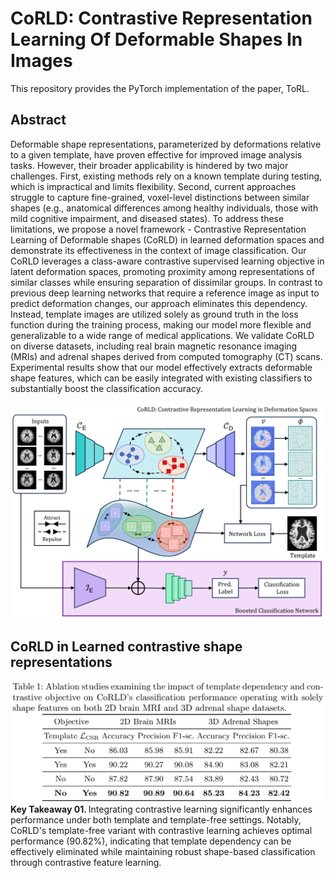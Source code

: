 # CoRLD: Contrastive Representation Learning Of Deformable Shapes In Images
This repository provides the PyTorch implementation of the paper, ToRL.

## Abstract
Deformable shape representations, parameterized by deformations relative to a given template, have proven effective for improved image analysis tasks. However, their broader applicability is hindered by two major challenges. First, existing methods rely on a known template during testing, which is impractical and limits flexibility. Second, current approaches struggle to capture fine-grained, voxel-level distinctions between similar shapes (e.g., anatomical differences among healthy individuals, those with mild cognitive impairment, and diseased states). To address these limitations, we propose a novel framework - Contrastive Representation Learning of Deformable shapes (CoRLD) in learned deformation spaces and demonstrate its effectiveness in the context of image classification. Our CoRLD leverages a class-aware contrastive supervised learning objective in latent deformation spaces, promoting proximity among representations of similar classes while ensuring separation of dissimilar groups. In contrast to previous deep learning networks that require a reference image as input to predict deformation changes, our approach eliminates this dependency. Instead, template images are utilized solely as ground truth in the loss function during the training process, making our model more flexible and generalizable to a wide range of medical applications. We validate CoRLD on diverse datasets, including real brain magnetic resonance imaging (MRIs) and adrenal shapes derived from computed tomography (CT) scans. Experimental results show that our model effectively extracts deformable shape features, which can be easily integrated with existing classifiers to substantially boost the classification accuracy.

![CoRLD Network](figures/CoRLD_fig.png)

## CoRLD in Learned contrastive shape representations
![CoRLD Network](figures/lat_rep_clf.png)
<b> Key Takeaway 01. </b> Integrating contrastive learning significantly enhances performance under both template and template-free settings. Notably, CoRLD's template-free variant with contrastive learning achieves optimal performance ($90.82\%$), indicating that template dependency can be effectively eliminated while maintaining robust shape-based classification through contrastive feature learning.
